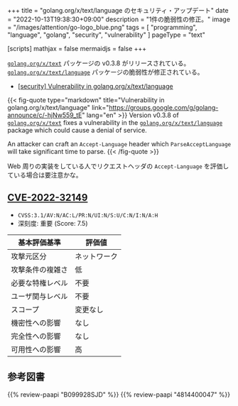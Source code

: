 +++
title = "golang.org/x/text/language のセキュリティ・アップデート"
date =  "2022-10-13T19:38:30+09:00"
description = "1件の脆弱性の修正。"
image = "/images/attention/go-logo_blue.png"
tags  = [ "programming", "language", "golang", "security", "vulnerability" ]
pageType = "text"

[scripts]
  mathjax = false
  mermaidjs = false
+++

[`golang.org/x/text`] パッケージの v0.3.8 がリリースされている。
[`golang.org/x/text/language`] パッケージの脆弱性が修正されている。

- [[security] Vulnerability in golang.org/x/text/language](https://groups.google.com/g/golang-announce/c/-hjNw559_tE)

{{< fig-quote type="markdown" title="Vulnerability in golang.org/x/text/language" link="https://groups.google.com/g/golang-announce/c/-hjNw559_tE" lang="en" >}}
Version v0.3.8 of [`golang.org/x/text`](http://golang.org/x/text) fixes a vulnerability in the [`golang.org/x/text/language`](http://golang.org/x/text/language) package which could cause a denial of service.

An attacker can craft an `Accept-Language` header which `ParseAcceptLanguage` will take significant time to parse.
{{< /fig-quote >}}

Web 周りの実装をしている人でリクエストヘッダの `Accept-Language` を評価している場合は要注意かな。

## [CVE-2022-32149]

- `CVSS:3.1/AV:N/AC:L/PR:N/UI:N/S:U/C:N/I:N/A:H`
- 深刻度: 重要 (Score: 7.5)

| 基本評価基準 | 評価値 |
|--------|-------|
| 攻撃元区分 | ネットワーク |
| 攻撃条件の複雑さ | 低 |
| 必要な特権レベル | 不要 |
| ユーザ関与レベル | 不要 |
| スコープ | 変更なし |
| 機密性への影響 | なし |
| 完全性への影響 | なし |
| 可用性への影響 | 高 |

[Go]: https://go.dev/
[`golang.org/x/text`]: https://pkg.go.dev/golang.org/x/text "text package - golang.org/x/text - Go Packages"
[`golang.org/x/text/language`]: http://golang.org/x/text/language "language package - golang.org/x/text/language - Go Packages"
[CVE-2022-32149]: https://nvd.nist.gov/vuln/detail/CVE-2022-32149

## 参考図書

{{% review-paapi "B099928SJD" %}} <!-- プログラミング言語Go -->
{{% review-paapi "4814400047" %}} <!-- 初めてのGo言語 -->
